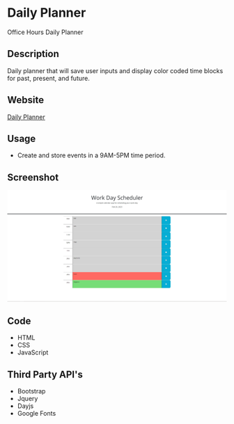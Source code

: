 # Daily Planner
Office Hours Daily Planner

## Description
Daily planner that will save user inputs and display color coded time blocks for past, present, and future.

## Website
[Daily Planner](https://spamdalfz.github.io/daily-planner/)

## Usage
- Create and store events in a 9AM-5PM time period. 

## Screenshot
![Alt text](/assets/images/screenshot.JPG)

## Code 
* HTML
* CSS
* JavaScript

## Third Party API's
* Bootstrap
* Jquery
* Dayjs
* Google Fonts
